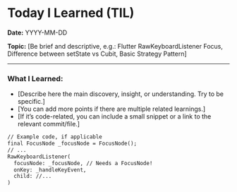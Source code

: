 # Today I Learned (TIL)

**Date:** YYYY-MM-DD

**Topic:** [Be brief and descriptive, e.g.: Flutter RawKeyboardListener Focus, Difference between setState vs Cubit, Basic Strategy Pattern]

---

### What I Learned:

*   [Describe here the main discovery, insight, or understanding. Try to be specific.]
*   [You can add more points if there are multiple related learnings.]
*   [If it’s code-related, you can include a small snippet or a link to the relevant commit/file.]

```markdown
// Example code, if applicable
final FocusNode _focusNode = FocusNode();
// ...
RawKeyboardListener(
  focusNode: _focusNode, // Needs a FocusNode!
  onKey: _handleKeyEvent,
  child: //...
)
